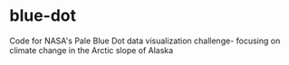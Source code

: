 # blue-dot
Code for NASA's Pale Blue Dot data visualization challenge- focusing on climate change in the Arctic slope of Alaska